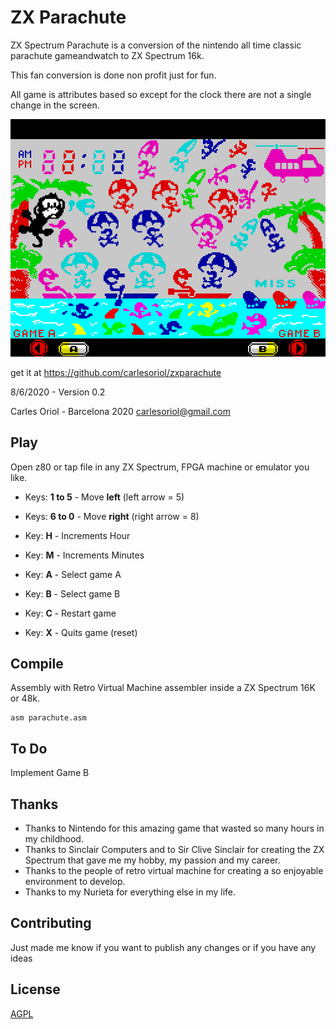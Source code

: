 # ZX Parachute

ZX Spectrum Parachute is a conversion of the nintendo all time classic parachute gameandwatch to ZX Spectrum 16k.

This fan conversion is done non profit just for fun.

All game is attributes based so except for the clock there are not a single change in the screen.

![Alt text](test_stuff_and_references/attribs.png)

get it at https://github.com/carlesoriol/zxparachute

8/6/2020 - Version 0.2

Carles Oriol - Barcelona 2020
carlesoriol@gmail.com


## Play

Open z80 or tap file in any ZX Spectrum, FPGA machine or emulator you like.

* Keys: **1 to 5** - Move **left**  (left arrow = 5)
* Keys: **6 to 0** - Move **right** (right arrow = 8)

* Key: **H** - Increments Hour
* Key: **M** - Increments Minutes

* Key: **A** - Select game A
* Key: **B** - Select game B

* Key: **C** - Restart game 
* Key: **X** - Quits game (reset)


## Compile

Assembly with Retro Virtual Machine assembler inside a ZX Spectrum 16K or 48k.

```
asm parachute.asm
```

## To Do

Implement Game B

## Thanks

* Thanks to Nintendo for this amazing game that wasted so many hours in my childhood.
* Thanks to Sinclair Computers and to Sir Clive Sinclair for creating the ZX Spectrum that gave me my hobby, my passion and my career.
* Thanks to the people of retro virtual machine for creating a so enjoyable environment to develop.
* Thanks to my Nurieta for everything else in my life.

## Contributing

Just made me know if you want to publish any changes or if you have any ideas

## License
[AGPL](https://choosealicense.com/licenses/agpl/)

